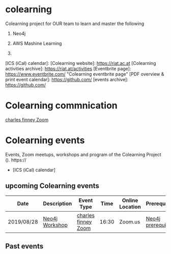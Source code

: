 # colearning
Colearning project for OUR team to learn and master the following 
1. Neo4j 
2. AWS Mashine Learning

3. 

[ICS (iCal) calendar]: 
[Colearning website]: https://riat.ac.at
[Colearning activities archive]: https://riat.at/activities
[Eventbrite page]: https://www.eventbrite.com/ "Colearning eventbrite page"
[PDF overview & print event calendar]: https://github.com/
[events archive]: https://github.com/
# Colearning commnication
[charles finney Zoom](https://us04web.zoom.us/j/5897561542)
# Colearning events
Events, Zoom meetups, workshops and program of the Colearning Project (). https://
* [ICS (iCal) calendar]


## upcoming Colearning events

| Date                    | Description                                                                                                                | Event Type    | Time  | Online Location        | Prerequisites      | Resources | Links |
| ----------------------- | -------------------------------------------------------------------------------------------------------------------------- | ------------- | ----- | --------------- | --------- | ------- | --- |
| 2019/08/28 | [Neo4j Workshop](https://www.riddleandcode.com/workshop)    | [charles finney Zoom](https://us04web.zoom.us/j/5897561542)     | 16:30  | Zoom.us     | [Neo4j prerequisites](https://neo4j.com/developer/guide-sizing-and-hardware-calculator/)    | [Getting Started](https://neo4j.com/developer/get-started/) | link  |



## Past events
